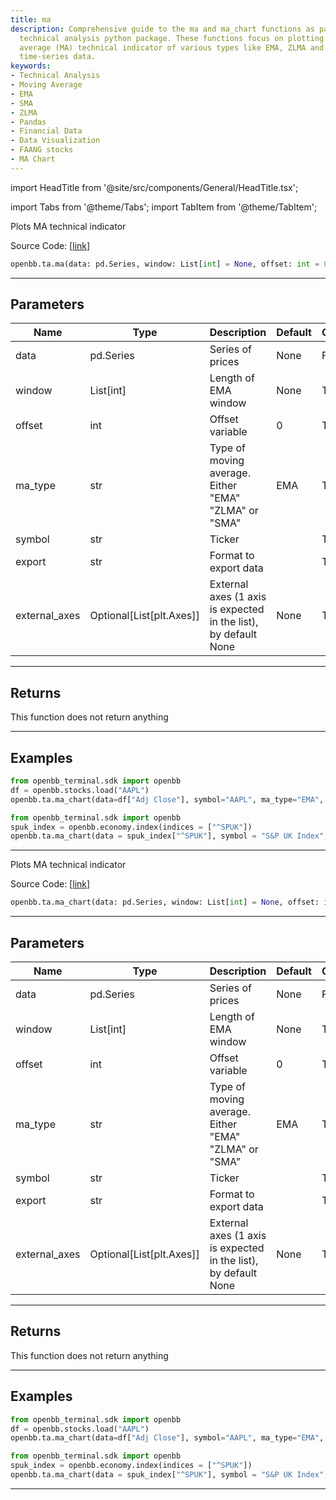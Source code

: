 ```yaml
---
title: ma
description: Comprehensive guide to the ma and ma_chart functions as part of the OpenBB
  technical analysis python package. These functions focus on plotting the moving
  average (MA) technical indicator of various types like EMA, ZLMA and SMA for a given
  time-series data.
keywords:
- Technical Analysis
- Moving Average
- EMA
- SMA
- ZLMA
- Pandas
- Financial Data
- Data Visualization
- FAANG stocks
- MA Chart
---
```


import HeadTitle from '@site/src/components/General/HeadTitle.tsx';

<HeadTitle title="ta.ma - Reference | OpenBB SDK Docs" />

import Tabs from '@theme/Tabs';
import TabItem from '@theme/TabItem';

<Tabs>
<TabItem value="model" label="Model" default>

Plots MA technical indicator

Source Code: [[link](https://github.com/OpenBB-finance/OpenBB/tree/main/openbb_terminal/common/technical_analysis/overlap_view.py#L32)]

```python
openbb.ta.ma(data: pd.Series, window: List[int] = None, offset: int = 0, ma_type: str = "EMA", symbol: str = "", export: str = "", external_axes: Optional[List[matplotlib.axes._axes.Axes]] = None)
```

---

## Parameters

| Name | Type | Description | Default | Optional |
| ---- | ---- | ----------- | ------- | -------- |
| data | pd.Series | Series of prices | None | False |
| window | List[int] | Length of EMA window | None | True |
| offset | int | Offset variable | 0 | True |
| ma_type | str | Type of moving average.  Either "EMA" "ZLMA" or "SMA" | EMA | True |
| symbol | str | Ticker |  | True |
| export | str | Format to export data |  | True |
| external_axes | Optional[List[plt.Axes]] | External axes (1 axis is expected in the list), by default None | None | True |


---

## Returns

This function does not return anything

---

## Examples

```python
from openbb_terminal.sdk import openbb
df = openbb.stocks.load("AAPL")
openbb.ta.ma_chart(data=df["Adj Close"], symbol="AAPL", ma_type="EMA", window=[20, 50, 100])
```

```python
from openbb_terminal.sdk import openbb
spuk_index = openbb.economy.index(indices = ["^SPUK"])
openbb.ta.ma_chart(data = spuk_index["^SPUK"], symbol = "S&P UK Index", ma_type = "EMA", window = [20, 50, 100])
```

---

</TabItem>
<TabItem value="view" label="Chart">

Plots MA technical indicator

Source Code: [[link](https://github.com/OpenBB-finance/OpenBB/tree/main/openbb_terminal/common/technical_analysis/overlap_view.py#L32)]

```python
openbb.ta.ma_chart(data: pd.Series, window: List[int] = None, offset: int = 0, ma_type: str = "EMA", symbol: str = "", export: str = "", external_axes: Optional[List[matplotlib.axes._axes.Axes]] = None)
```

---

## Parameters

| Name | Type | Description | Default | Optional |
| ---- | ---- | ----------- | ------- | -------- |
| data | pd.Series | Series of prices | None | False |
| window | List[int] | Length of EMA window | None | True |
| offset | int | Offset variable | 0 | True |
| ma_type | str | Type of moving average.  Either "EMA" "ZLMA" or "SMA" | EMA | True |
| symbol | str | Ticker |  | True |
| export | str | Format to export data |  | True |
| external_axes | Optional[List[plt.Axes]] | External axes (1 axis is expected in the list), by default None | None | True |


---

## Returns

This function does not return anything

---

## Examples

```python
from openbb_terminal.sdk import openbb
df = openbb.stocks.load("AAPL")
openbb.ta.ma_chart(data=df["Adj Close"], symbol="AAPL", ma_type="EMA", window=[20, 50, 100])
```

```python
from openbb_terminal.sdk import openbb
spuk_index = openbb.economy.index(indices = ["^SPUK"])
openbb.ta.ma_chart(data = spuk_index["^SPUK"], symbol = "S&P UK Index", ma_type = "EMA", window = [20, 50, 100])
```

---

</TabItem>
</Tabs>
